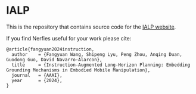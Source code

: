 # IALP

This is the repository that contains source code for the [IALP website](https://nicehiro.github.io/IALP).

If you find Nerfies useful for your work please cite:
```
@article{fangyuan2024instruction,
  author    = {Fangyuan Wang, Shipeng Lyu, Peng Zhou, Anqing Duan, Guodong Guo, David Navarro-Alarcon},
  title     = {Instruction-Augmented Long-Horizon Planning: Embedding Grounding Mechanisms in Embodied Mobile Manipulation},
  journal   = {AAAI},
  year      = {2024},
}
```